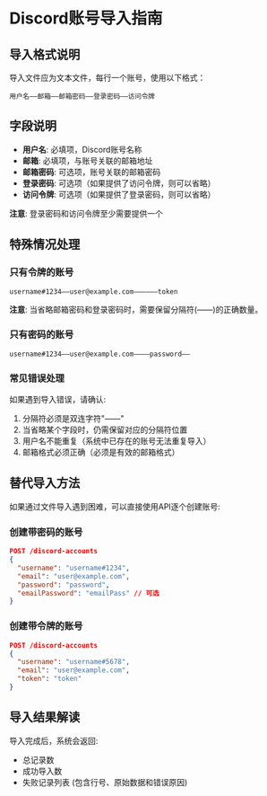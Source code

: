 # Discord账号导入指南

## 导入格式说明

导入文件应为文本文件，每行一个账号，使用以下格式：

```
用户名——邮箱——邮箱密码——登录密码——访问令牌
```

## 字段说明

- **用户名**: 必填项，Discord账号名称
- **邮箱**: 必填项，与账号关联的邮箱地址
- **邮箱密码**: 可选项，账号关联的邮箱密码
- **登录密码**: 可选项（如果提供了访问令牌，则可以省略）
- **访问令牌**: 可选项（如果提供了登录密码，则可以省略）

**注意**: 登录密码和访问令牌至少需要提供一个

## 特殊情况处理

### 只有令牌的账号

```
username#1234——user@example.com——————token
```

**注意**: 当省略邮箱密码和登录密码时，需要保留分隔符(——)的正确数量。

### 只有密码的账号

```
username#1234——user@example.com————password——
```

### 常见错误处理

如果遇到导入错误，请确认:

1. 分隔符必须是双连字符"——"
2. 当省略某个字段时，仍需保留对应的分隔符位置
3. 用户名不能重复（系统中已存在的账号无法重复导入）
4. 邮箱格式必须正确（必须是有效的邮箱格式）

## 替代导入方法

如果通过文件导入遇到困难，可以直接使用API逐个创建账号:

### 创建带密码的账号
```json
POST /discord-accounts
{
  "username": "username#1234",
  "email": "user@example.com",
  "password": "password",
  "emailPassword": "emailPass" // 可选
}
```

### 创建带令牌的账号
```json
POST /discord-accounts
{
  "username": "username#5678",
  "email": "user@example.com",
  "token": "token" 
}
```

## 导入结果解读

导入完成后，系统会返回:
- 总记录数
- 成功导入数 
- 失败记录列表 (包含行号、原始数据和错误原因) 